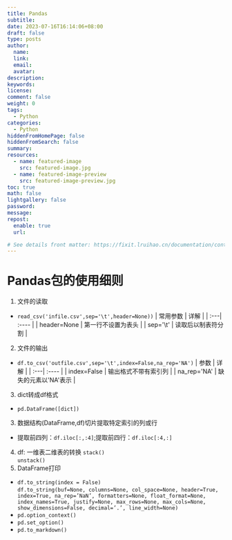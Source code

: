 ```yaml
---
title: Pandas
subtitle:
date: 2023-07-16T16:14:06+08:00
draft: false
type: posts
author:
  name:
  link:
  email:
  avatar:
description:
keywords:
license:
comment: false
weight: 0
tags:
  - Python
categories:
  - Python
hiddenFromHomePage: false
hiddenFromSearch: false
summary:
resources:
  - name: featured-image
    src: featured-image.jpg
  - name: featured-image-preview
    src: featured-image-preview.jpg
toc: true
math: false
lightgallery: false
password:
message:
repost:
  enable: true
  url:

# See details front matter: https://fixit.lruihao.cn/documentation/content-management/introduction/#front-matter
---
```


# Pandas包的使用细则

1. 文件的读取
- `read_csv('infile.csv',sep='\t',header=None))`
| 常用参数 | 详解 |
| :---| :---- |
| header=None | 第一行不设置为表头 |
| sep='\t' | 读取后以制表符分割 |
2. 文件的输出
- `df.to_csv('outfile.csv',sep='\t',index=False,na_rep='NA')`
| 参数 | 详解 |
| :---| :---- |
| index=False | 输出格式不带有索引列 |
| na_rep='NA' | 缺失的元素以'NA'表示 |
3. dict转成df格式
- `pd.DataFrame([dict])`
3. 数据结构(DataFrame,df)切片提取特定索引的列或行
- 提取前四列：`df.iloc[:,:4]`;提取前四行：`df.iloc[:4,:]`
4. df: 一维表二维表的转换
`stack()`  
`unstack()`
2. DataFrame打印  
- `df.to_string(index = False)`  
`df.to_string(buf=None, columns=None, col_space=None, header=True, index=True, na_rep=’NaN’, formatters=None, float_format=None, index_names=True, justify=None, max_rows=None, max_cols=None, show_dimensions=False, decimal=’.’, line_width=None)
`  
- `pd.option_context()`  
- `pd.set_option()`  
- `pd.to_markdown()`  
